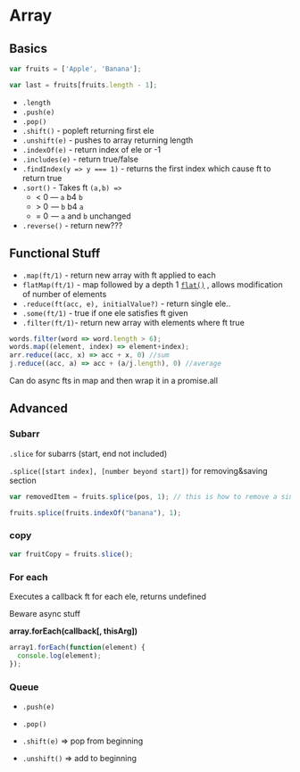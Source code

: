 # Array

## Basics

```javascript
var fruits = ['Apple', 'Banana'];

var last = fruits[fruits.length - 1];
```

- `.length`
- `.push(e)` 
- `.pop()`
- `.shift()` - popleft returning first ele
- `.unshift(e)` - pushes to array returning length
- `.indexOf(e)` - return index of ele or -1
- `.includes(e)` - return true/false
- `.findIndex(y => y === 1)` - returns the first index which cause ft to return true 
- `.sort()` - Takes ft `(a,b) => `
  - < 0 — `a` b4 `b`
  - \> 0  — `b` b4 `a`
  - = 0  — `a` and `b` unchanged
- `.reverse()` - return new???

## Functional Stuff

- `.map(ft/1)` - return new array with ft applied to each
- `flatMap(ft/1)` - map followed by a depth 1 [`flat()`](https://developer.mozilla.org/en-US/docs/Web/JavaScript/Reference/Global_Objects/Array/flat) , allows modification of number of elements
- `.reduce(ft(acc, e), initialValue?)` - return single ele..
- `.some(ft/1)` - true if one ele satisfies ft given
- `.filter(ft/1)`-  return  new array with elements where ft true

```js
words.filter(word => word.length > 6);
words.map((element, index) => element+index);
arr.reduce((acc, x) => acc + x, 0) //sum
j.reduce((acc, a) => acc + (a/j.length), 0) //average
```

Can do async fts in map and then wrap it in a promise.all

## Advanced

### Subarr

`.slice` for subarrs (start, end not included)

`.splice([start index], [number beyond start])` for removing&saving section

```javascript
var removedItem = fruits.splice(pos, 1); // this is how to remove a single item at pos

fruits.splice(fruits.indexOf("banana"), 1);
```

### copy

```javascript
var fruitCopy = fruits.slice(); 
```

### For each

Executes a callback ft for each ele, returns undefined

Beware async stuff

**array.forEach(callback[, thisArg])**

```js
array1.forEach(function(element) {
  console.log(element);
});
```

### Queue

- `.push(e)`

- `.pop()`
- `.shift(e)` => pop from beginning
- `.unshift()` => add to beginning